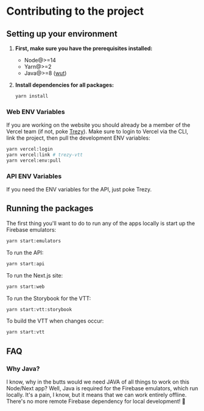 # Contributing to the project

## Setting up your environment

1. **First, make sure you have the prerequisites installed:**
    * Node@>=14
    * Yarn@>=2
    * Java@>=8 ([wut](#why-java))

1. **Install dependencies for all packages:**
    ```bash
    yarn install
    ```

### Web ENV Variables

If you are working on the website you should already be a member of the Vercel team (if not, poke [Trezy](https://github.com/trezy)). Make sure to login to Vercel via the CLI, link the project, then pull the development ENV variables:

```bash
yarn vercel:login
yarn vercel:link # trezy-vtt
yarn vercel:env:pull
```

### API ENV Variables

If you need the ENV variables for the API, just poke Trezy.

## Running the packages

The first thing you'll want to do to run any of the apps locally is start up the Firebase emulators:
```bash
yarn start:emulators
```

To run the API:
```bash
yarn start:api
```

To run the Next.js site:
```bash
yarn start:web
```

To run the Storybook for the VTT:
```bash
yarn start:vtt:storybook
```

To build the VTT when changes occur:
```bash
yarn start:vtt
```

## FAQ

### Why Java?

I know, why in the butts would we need JAVA of all things to work on this Node/Next app? Well, Java is required for the Firebase emulators, which run locally. It's a pain, I know, but it means that we can work entirely offline. There's no more remote Firebase dependency for local development! 🥳
